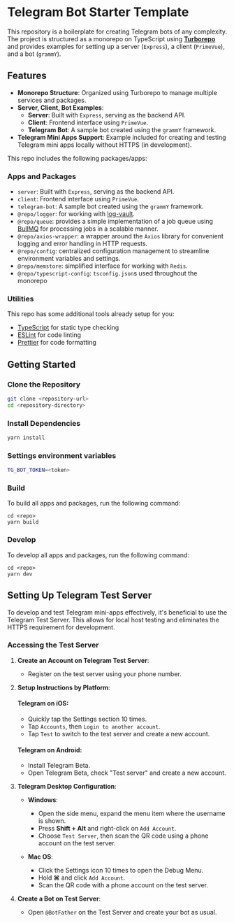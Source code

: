 # Telegram Bot Starter Template

This repository is a boilerplate for creating Telegram bots of any complexity. The project is structured as a monorepo on TypeScript using [**Turborepo**](https://turbo.build/) and provides examples for setting up a server (`Express`), a client (`PrimeVue`), and a bot (`grammY`).

## Features

- **Monorepo Structure**: Organized using Turborepo to manage multiple services and packages.
- **Server, Client, Bot Examples**:
  - **Server**: Built with `Express`, serving as the backend API.
  - **Client**: Frontend interface using `PrimeVue`.
  - **Telegram Bot**: A sample bot created using the `grammY` framework.
- **Telegram Mini Apps Support**: Example included for creating and testing Telegram mini apps locally without HTTPS (in development).

This repo includes the following packages/apps:

### Apps and Packages

- `server`: Built with `Express`, serving as the backend API.
- `client`: Frontend interface using `PrimeVue`.
- `telegram-bot`: A sample bot created using the `grammY` framework.
- `@repo/logger`: for working with [log-vault](https://www.npmjs.com/package/log-vault).
- `@repo/queue`: provides a simple implementation of a job queue using [BullMQ](https://docs.bullmq.io/) for processing jobs in a scalable manner.
- `@repo/axios-wrapper`: a wrapper around the `Axios` library for convenient logging and error handling in HTTP requests.
- `@repo/config`: centralized configuration management to streamline environment variables and settings.
- `@repo/memstore`: simplified interface for working with `Redis`.
- `@repo/typescript-config`: `tsconfig.json`s used throughout the monorepo

### Utilities

This repo has some additional tools already setup for you:

- [TypeScript](https://www.typescriptlang.org/) for static type checking
- [ESLint](https://eslint.org/) for code linting
- [Prettier](https://prettier.io) for code formatting

## Getting Started

### Clone the Repository
```bash
git clone <repository-url>
cd <repository-directory>
```

### Install Dependencies
```bash
yarn install
```

### Settings environment variables
```bash
TG_BOT_TOKEN=<token>
```

### Build

To build all apps and packages, run the following command:

```
cd <repo>
yarn build
```

### Develop

To develop all apps and packages, run the following command:

```
cd <repo>
yarn dev
```

## Setting Up Telegram Test Server

To develop and test Telegram mini-apps effectively, it's beneficial to use the Telegram Test Server. This allows for local host testing and eliminates the HTTPS requirement for development.

### Accessing the Test Server

1. **Create an Account on Telegram Test Server**:
   - Register on the test server using your phone number.

2. **Setup Instructions by Platform**:

   #### Telegram on iOS:
   - Quickly tap the Settings section 10 times.
   - Tap `Accounts`, then `Login to another account`.
   - Tap `Test` to switch to the test server and create a new account.

   #### Telegram on Android:
   - Install Telegram Beta.
   - Open Telegram Beta, check "Test server" and create a new account.

3. **Telegram Desktop Configuration**:

   - **Windows**:
     - Open the side menu, expand the menu item where the username is shown.
     - Press **Shift + Alt** and right-click on `Add Account`.
     - Choose `Test Server`, then scan the QR code using a phone account on the test server.
   
   - **Mac OS**:
     - Click the Settings icon 10 times to open the Debug Menu.
     - Hold **⌘** and click `Add Account`.
     - Scan the QR code with a phone account on the test server.

4. **Create a Bot on Test Server**:
   - Open `@BotFather` on the Test Server and create your bot as usual.